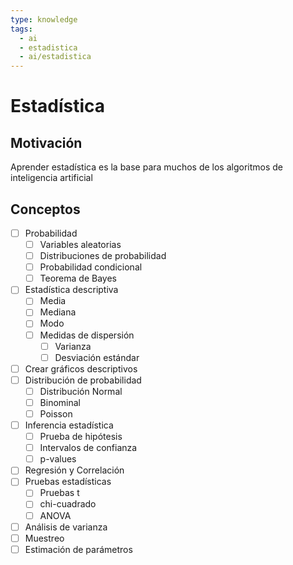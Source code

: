 ```yaml
---
type: knowledge
tags:
  - ai
  - estadistica
  - ai/estadistica
---
```

# Estadística
## Motivación
Aprender estadística es la base para muchos de los algoritmos de inteligencia artificial

## Conceptos
- [ ] Probabilidad
	- [ ] Variables aleatorias
	- [ ] Distribuciones de probabilidad
	- [ ] Probabilidad condicional
	- [ ] Teorema de Bayes
- [ ] Estadística descriptiva
	- [ ] Media
	- [ ] Mediana
	- [ ] Modo
	- [ ] Medidas de dispersión
		- [ ] Varianza
		- [ ] Desviación estándar
- [ ] Crear gráficos descriptivos
- [ ] Distribución de probabilidad
	- [ ] Distribución Normal
	- [ ] Binominal
	- [ ] Poisson
- [ ] Inferencia estadística
	- [ ] Prueba de hipótesis
	- [ ] Intervalos de confianza
	- [ ] p-values
- [ ] Regresión y Correlación
- [ ] Pruebas estadísticas
	- [ ] Pruebas t
	- [ ] chi-cuadrado
	- [ ] ANOVA
- [ ] Análisis de varianza
- [ ] Muestreo
- [ ] Estimación de parámetros